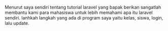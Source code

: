 Menurut saya sendiri tentang tutorial laravel yang bapak berikan sangatlah membantu kami para mahasiswa untuk lebih memahami apa itu laravel sendiri. lanhkah langkah yang ada di program saya yaitu kelas, siswa, login, lalu update.
